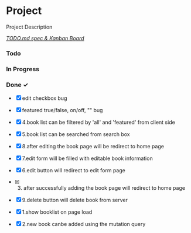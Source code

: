 # Project

Project Description

<em>[TODO.md spec & Kanban Board](https://bit.ly/3fCwKfM)</em>

### Todo


### In Progress


### Done ✓

- [x] edit checkbox bug  
- [x] featured true/false, on/off, "" bug  
- [x] 4.book list can be filtered by 'all' and 'featured' from client side  
- [x] 5.book list can be searched from search box  
- [x] 8.after editing the book page will be redirect to home page  
- [x] 7.edit form will be filled with editable book information  
- [x] 6.edit button will redirect to edit form page  
- [x] 3. after successfully adding the book page will redirect to home page  
- [x] 9.delete button will delete book from server  
- [x] 1.show booklist on page load  
- [x] 2.new book canbe added using the mutation query  

